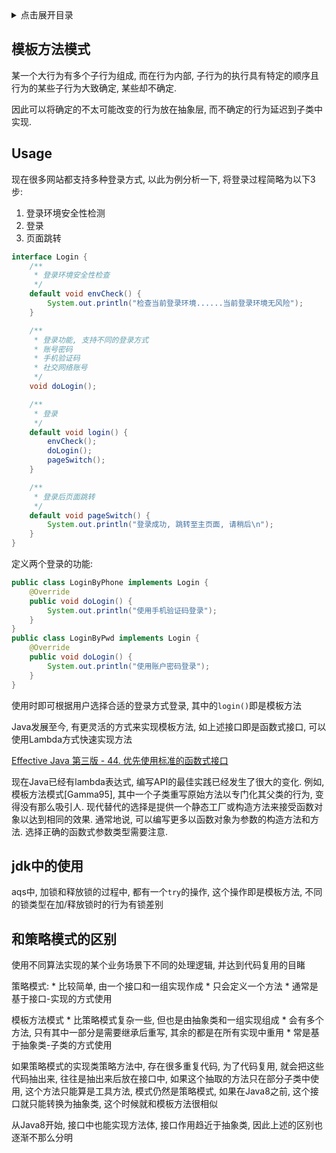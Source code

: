 <details>
<summary>点击展开目录</summary>
<!-- TOC -->

- [模板方法模式](#模板方法模式)
- [Usage](#usage)
- [jdk中的使用](#jdk中的使用)
- [和策略模式的区别](#和策略模式的区别)

<!-- /TOC -->
</details>

## 模板方法模式


某一个大行为有多个子行为组成, 而在行为内部, 子行为的执行具有特定的顺序且行为的某些子行为大致确定, 某些却不确定.

因此可以将确定的不太可能改变的行为放在抽象层, 而不确定的行为延迟到子类中实现.

## Usage

现在很多网站都支持多种登录方式, 以此为例分析一下, 将登录过程简略为以下3步:
1. 登录环境安全性检测
2. 登录
3. 页面跳转

```Java
interface Login {
    /**
     * 登录环境安全性检查
     */
    default void envCheck() {
        System.out.println("检查当前登录环境......当前登录环境无风险");
    }

    /**
     * 登录功能, 支持不同的登录方式
     * 账号密码
     * 手机验证码
     * 社交网络账号
     */
    void doLogin();

    /**
     * 登录
     */
    default void login() {
        envCheck();
        doLogin();
        pageSwitch();
    }

    /**
     * 登录后页面跳转
     */
    default void pageSwitch() {
        System.out.println("登录成功, 跳转至主页面, 请稍后\n");
    }
}
```

定义两个登录的功能:
```Java
public class LoginByPhone implements Login {
    @Override
    public void doLogin() {
        System.out.println("使用手机验证码登录");
    }
}
public class LoginByPwd implements Login {
    @Override
    public void doLogin() {
        System.out.println("使用账户密码登录");
    }
}
```

使用时即可根据用户选择合适的登录方式登录, 其中的`login()`即是模板方法

Java发展至今, 有更灵活的方式来实现模板方法, 如上述接口即是函数式接口, 可以使用Lambda方式快速实现方法

[Effective Java 第三版 - 44. 优先使用标准的函数式接口](https://www.jianshu.com/p/56e1ef91e34e)

现在Java已经有lambda表达式, 编写API的最佳实践已经发生了很大的变化.
例如, 模板方法模式[Gamma95], 其中一个子类重写原始方法以专门化其父类的行为, 变得没有那么吸引人.
现代替代的选择是提供一个静态工厂或构造方法来接受函数对象以达到相同的效果.
通常地说, 可以编写更多以函数对象为参数的构造方法和方法. 选择正确的函数式参数类型需要注意.

## jdk中的使用

aqs中, 加锁和释放锁的过程中, 都有一个`try`的操作, 这个操作即是模板方法, 不同的锁类型在加/释放锁时的行为有锁差别

## 和策略模式的区别

使用不同算法实现的某个业务场景下不同的处理逻辑, 并达到代码复用的目睹

策略模式:
    * 比较简单, 由一个接口和一组实现作成
    * 只会定义一个方法
    * 通常是基于接口-实现的方式使用

模板方法模式
    * 比策略模式复杂一些, 但也是由抽象类和一组实现组成
    * 会有多个方法, 只有其中一部分是需要继承后重写, 其余的都是在所有实现中重用
    * 常是基于抽象类-子类的方式使用
    

如果策略模式的实现类策略方法中, 存在很多重复代码, 为了代码复用, 就会把这些代码抽出来, 往往是抽出来后放在接口中,
如果这个抽取的方法只在部分子类中使用, 这个方法只能算是工具方法, 模式仍然是策略模式,
如果在Java8之前, 这个接口就只能转换为抽象类, 这个时候就和模板方法很相似

从Java8开始, 接口中也能实现方法体, 接口作用趋近于抽象类, 因此上述的区别也逐渐不那么分明

